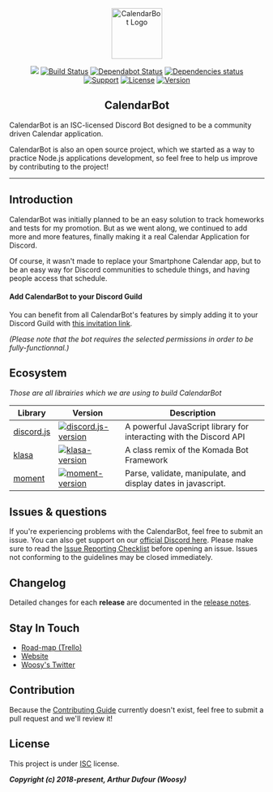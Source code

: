 <p align="center"><a href="https://calendarbot.arthurdufour.com" target="_blank" rel="noopener noreferrer"><img width="100" src="https://cdn.discordapp.com/avatars/473070839085137933/88f4eaabb13663605dbc9a942e7468ba.png?size=128" alt="CalendarBot Logo"></a></p>

<p align="center">
  <a href="https://www.codacy.com/app/arthur-woosy/CalendarBot?utm_source=github.com&amp;utm_medium=referral&amp;utm_content=Woosy/CalendarBot&amp;utm_campaign=Badge_Grade"><img src="https://api.codacy.com/project/badge/Grade/0930314267f24a319492b79d9d5e3e90"/></a>
  <a href="https://travis-ci.com/Woosy/CalendarBot"><img src="https://travis-ci.com/Woosy/CalendarBot.svg?token=hs9zzVRsbjobLodxapzr&branch=master" alt="Build Status"></a>
  <a href="https://dependabot.com/"><img src="https://api.dependabot.com/badges/status?host=github&amp;repo=Woosy/CalendarBot" alt="Dependabot Status"></a>
  <a href="https://dependabot.com/"><img src="https://img.shields.io/david/Woosy/CalendarBot.svg?maxAge=3600" alt="Dependencies status"></a>
  <br>
  <a href="https://discord.gg/6bwdrbV"><img src="https://img.shields.io/badge/support-on%20discord-7289da.svg" alt="Support"></a>
  <a href="https://www.npmjs.com/package/calendarbot"><img src="https://img.shields.io/github/license/Woosy/CalendarBot.svg" alt="License"></a>
  <a href="https://www.npmjs.com/package/calendarbot"><img src="https://img.shields.io/npm/v/calendarbot.svg" alt="Version"></a>
  <br>
</p>

<h2 align="center">CalendarBot</h2>

CalendarBot is an ISC-licensed Discord Bot designed to be a community driven Calendar application.

CalendarBot is also an open source project, which we started as a way to practice Node.js applications development, so feel free to help us improve by contributing to the project!

---

## Introduction

CalendarBot was initially planned to be an easy solution to track homeworks and tests for my promotion. But as we went along, we continued to add more and more features, finally making it a real Calendar Application for Discord.

Of course, it wasn't made to replace your Smartphone Calendar app, but to be an easy way for Discord communities to schedule things, and having people access that schedule.

#### Add CalendarBot to your Discord Guild

You can benefit from all CalendarBot's features by simply adding it to your Discord Guild with [this invitation link](https://discordapp.com/oauth2/authorize?client_id=473070839085137933&scope=bot&permissions=1409674304&response_type=code).

*(Please note that the bot requires the selected permissions in order to be fully-functionnal.)*

## Ecosystem

*Those are all librairies which we are using to build CalendarBot*

| Library | Version | Description |
|---------|--------|-------------|
| [discord.js] | [![discord.js-version]][discord.js-package] | A powerful JavaScript library for interacting with the Discord API |
| [klasa] | [![klasa-version]][klasa-package] | A class remix of the Komada Bot Framework |
| [moment] | [![moment-version]][moment-package] | Parse, validate, manipulate, and display dates in javascript. |

## Issues & questions

If you're experiencing problems with the CalendarBot, feel free to submit an issue.
You can also get support on our [official Discord here](https://discord.gg/6bwdrbV).
Please make sure to read the [Issue Reporting Checklist](https://github.com/vuejs/vue/blob/dev/.github/CONTRIBUTING.md#issue-reporting-guidelines) before opening an issue. Issues not conforming to the guidelines may be closed immediately.

## Changelog

Detailed changes for each **release** are documented in the [release notes](https://github.com/Woosy/CalendarBot/releases).

## Stay In Touch

- [Road-map (Trello)](https://trello.com/b/ggZbHTvp/)
- [Website](https://calendarbot.arthurdufour.com)
- [Woosy's Twitter](https://twitter.com/Woosy__)

## Contribution

Because the [Contributing Guide](https://github.com/Woosy/CalendarBot/blob/dev/.github/CONTRIBUTING.md) currently doesn't exist, feel free to submit a pull request and we'll review it!

## License

This project is under [ISC](https://choosealicense.com/licenses/isc/) license.

***Copyright (c) 2018-present, Arthur Dufour (Woosy)***

[discord.js]: https://github.com/discordjs/discord.js/
[klasa]: https://github.com/dirigeants/klasa
[moment]: https://github.com/moment/moment

[discord.js-version]: https://img.shields.io/npm/v/discord.js.svg
[klasa-version]: https://img.shields.io/npm/v/klasa.svg
[moment-version]: https://img.shields.io/npm/v/moment.svg

[discord.js-package]: https://npmjs.com/package/discord.js
[klasa-package]: https://npmjs.com/package/klasa
[moment-package]: https://npmjs.com/package/moment
